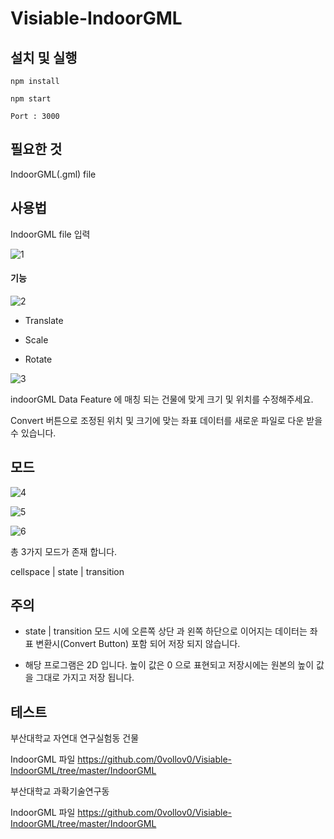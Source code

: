 # Visiable-IndoorGML
 
## 설치 및 실행

```
npm install
```

```
npm start
```

```
Port : 3000
```

## 필요한 것

IndoorGML(.gml) file

## 사용법

IndoorGML file 입력

![1](https://github.com/0vollov0/Visiable-IndoorGML/blob/master/readme_image/1.PNG)

#### 기능

![2](https://github.com/0vollov0/Visiable-IndoorGML/blob/master/readme_image/2.PNG)

* Translate

* Scale

* Rotate

![3](https://github.com/0vollov0/Visiable-IndoorGML/blob/master/readme_image/3.PNG)

indoorGML Data Feature 에 매칭 되는 건물에 맞게 크기 및 위치를 수정해주세요.

Convert 버튼으로 조정된 위치 및 크기에 맞는 좌표 데이터를 새로운 파일로 다운 받을 수 있습니다.


## 모드

![4](https://github.com/0vollov0/Visiable-IndoorGML/blob/master/readme_image/4.PNG)

![5](https://github.com/0vollov0/Visiable-IndoorGML/blob/master/readme_image/5.PNG)

![6](https://github.com/0vollov0/Visiable-IndoorGML/blob/master/readme_image/6.PNG)

총 3가지 모드가 존재 합니다.

cellspace | state | transition

## 주의

* state | transition 모드 시에 오른쪽 상단 과 왼쪽 하단으로 이어지는 데이터는 좌표 변환시(Convert Button) 포함 되어 저장 되지 않습니다.

* 해당 프로그램은 2D 입니다. 높이 값은 0 으로 표현되고 저장시에는 원본의 높이 값을 그대로 가지고 저장 됩니다.

## 테스트

부산대학교 자연대 연구실험동 건물

IndoorGML 파일 https://github.com/0vollov0/Visiable-IndoorGML/tree/master/IndoorGML 

부산대학교 과확기술연구동

IndoorGML 파일 https://github.com/0vollov0/Visiable-IndoorGML/tree/master/IndoorGML 


